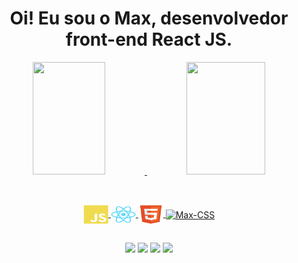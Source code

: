 <div align="center">
  <h1> Oi! Eu sou o Max, desenvolvedor front-end React JS. </h1>
</div>

<div align="center">
  <a href="https://github.com/maxranholi/maxranholi">
  <img height="180em" width="48%" src="https://github-readme-stats.vercel.app/api?username=maxranholi&show_icons=true&theme=highcontrast&include_all_commits=true&count_private=true"/>
  <img height="180em" width="50%" src="https://github-readme-stats.vercel.app/api/top-langs/?username=maxranholi&layout=compact&langs_count=7&theme=highcontrast"/>
</div>
  
  ##

<div align="center" style="display: inline_block"><br>
  <img align="center" alt="Max-Js" height="30" width="40" src="https://raw.githubusercontent.com/devicons/devicon/master/icons/javascript/javascript-plain.svg">
  <img align="center" alt="Max-React" height="30" width="40" src="https://raw.githubusercontent.com/devicons/devicon/master/icons/react/react-original.svg">
  <img align="center" alt="Max-HTML" height="30" width="40" src="https://raw.githubusercontent.com/devicons/devicon/master/icons/html5/html5-original.svg">
  <img align="center" alt="Max-CSS" height="30" width="50" src="https://img.shields.io/badge/CSS3-1572B6?style=for-the-badge&logo=css3&logoColor=white">
</div>

  ##
  
  
<div align="center"> 
  <a href="https://www.instagram.com/maxranholi/" target="_blank"><img src="https://img.shields.io/badge/-Instagram-%23E4405F?style=for-the-badge&logo=instagram&logoColor=white" target="_blank"></a>
 <a href="https://discord.com/channels/@me" target="_blank"><img src="https://img.shields.io/badge/Discord-7289DA?style=for-the-badge&logo=discord&logoColor=white" target="_blank"></a> 
  <a href = "mailto:ranholimax@gmail.com"><img src="https://img.shields.io/badge/-Gmail-%23333?style=for-the-badge&logo=gmail&logoColor=white" target="_blank"></a>
  <a href="https://www.linkedin.com/in/maximiliano-ranholi-araujo-305187214/" target="_blank"><img src="https://img.shields.io/badge/-LinkedIn-%230077B5?style=for-the-badge&logo=linkedin&logoColor=white" target="_blank"></a>  
</div>

